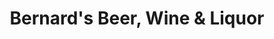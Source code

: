 ---
title: "Bernard's Beer, Wine & Liquor"
url: /lubbock/bernards-beer-wine-und-liquor/
shop: Spirituosen
---